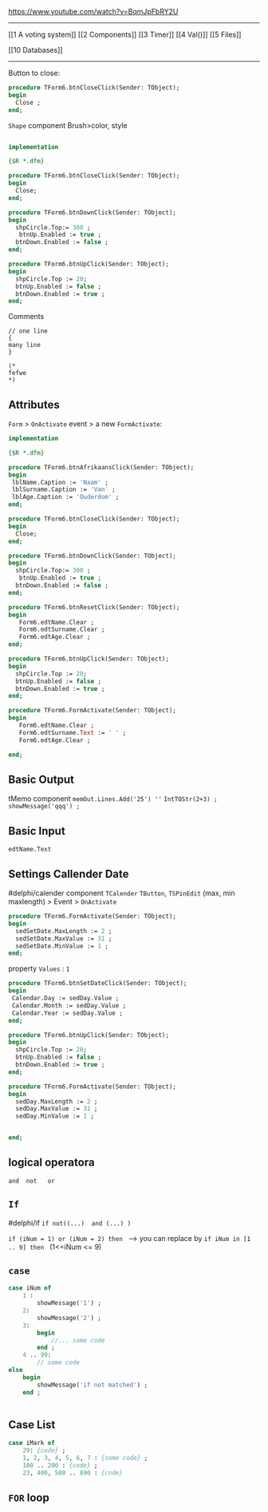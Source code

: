 https://www.youtube.com/watch?v=BqmJpFbRY2U

----
[[1  A voting system]]
[[2 Components]]
[[3 Timer]]
[[4 Val()]]
[[5 Files]]

[[10 Databases]]




----
Button to close:
```pascal
procedure TForm6.btnCloseClick(Sender: TObject);
begin
  Close ;
end;
```

`Shape` component
Brush>color, style

```pascal

implementation

{$R *.dfm}

procedure TForm6.btnCloseClick(Sender: TObject);
begin
  Close;
end;

procedure TForm6.btnDownClick(Sender: TObject);
begin
  shpCircle.Top:= 300 ;
   btnUp.Enabled := true ;
  btnDown.Enabled := false ;
end;

procedure TForm6.btnUpClick(Sender: TObject);
begin
  shpCircle.Top := 20;
  btnUp.Enabled := false ;
  btnDown.Enabled := true ;
end;
```

Comments
```
// one line
{
many line
}

(*
fefwe
*)
```




## Attributes

`Form` > `OnActivate` event > a new `FormActivate`:
```pascal
implementation

{$R *.dfm}

procedure TForm6.btnAfrikaansClick(Sender: TObject);
begin
 lblName.Caption := 'Naam' ;
 lblSurname.Caption := 'Van' ;
 lblAge.Caption := 'Ouderdom' ;
end;

procedure TForm6.btnCloseClick(Sender: TObject);
begin
  Close;
end;

procedure TForm6.btnDownClick(Sender: TObject);
begin
  shpCircle.Top:= 300 ;
   btnUp.Enabled := true ;
  btnDown.Enabled := false ;
end;

procedure TForm6.btnResetClick(Sender: TObject);
begin
   Form6.edtName.Clear ;
   Form6.edtSurname.Clear ;
   Form6.edtAge.Clear ;
end;

procedure TForm6.btnUpClick(Sender: TObject);
begin
  shpCircle.Top := 20;
  btnUp.Enabled := false ;
  btnDown.Enabled := true ;
end;

procedure TForm6.FormActivate(Sender: TObject);
begin
   Form6.edtName.Clear ;
   Form6.edtSurname.Text := ' ' ;
   Form6.edtAge.Clear ;

end;

```


## Basic Output

tMemo component
`memOut.Lines.Add('25') ''`
`IntTOStr(2+3) ;`
`showMessage('qqq') ; `


## Basic Input
`edtName.Text`


## Settings Callender Date

#delphi/calender
component `TCalender`
`TButton`, 
`TSPinEdit` (max, min maxlength) > Event > `OnActivate`
```pascal
procedure TForm6.FormActivate(Sender: TObject);
begin
  sedSetDate.MaxLength := 2 ;
  sedSetDate.MaxValue := 31 ;
  sedSetDate.MinValue := 1 ;
end;
```
property `Values` : `1`

```pascal
procedure TForm6.btnSetDateClick(Sender: TObject);
begin
 Calendar.Day := sedDay.Value ;
 Calendar.Month := sedDay.Value ;
 Calendar.Year := sedDay.Value ;
end;

procedure TForm6.btnUpClick(Sender: TObject);
begin
  shpCircle.Top := 20;
  btnUp.Enabled := false ;
  btnDown.Enabled := true ;
end;

procedure TForm6.FormActivate(Sender: TObject);
begin
  sedDay.MaxLength := 2 ;
  sedDay.MaxValue := 31 ;
  sedDay.MinValue := 1 ;


end;

```

## logical operatora
`and  not   or`

## `If`
#delphi/if
`if not((...)  and (...) )`

`if (iNum = 1) or (iNum = 2) then ` --> you can replace by `if iNum in [1 .. 9] then ` (1<=iNum <= 9)

## `case`
```pascal
case iNum of
	1 : 
		showMessage('1') ;
	2: 
		showMessage('2') ;
	3: 
		begin
			//... some code
		end ;
	4 .. 99:
		// some code
else
	begin
		showMessage('if not matched') ;
	end ;
		
```


## Case List
```pascal
case iMark of
	29: {code} ;
	1, 2, 3, 4, 5, 6, 7 : {some code} ;
	100 .. 200 : {code} ;
	23, 400, 500 .. 890 : {code}
```

## `FOR` loop













